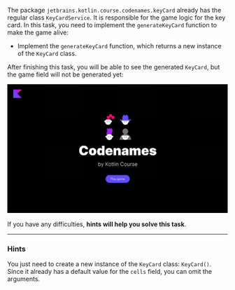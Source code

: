 The package `jetbrains.kotlin.course.codenames.keyCard` already has the regular class `KeyCardService`.
It is responsible for the game logic for the key card. 
In this task, you need to implement the `generateKeyCard` function to make the game alive:

- Implement the `generateKeyCard` function, which returns a new instance of the `KeyCard` class.


After finishing this task, you will be able to see the generated `KeyCard`, but the game field will not be generated yet:

![The current state of the game](../../utils/src/main/resources/images/states/codenames/state1.gif)

If you have any difficulties, **hints will help you solve this task**.

----

### Hints

<div class="hint" title="New instance of a class creation">

You just need to create a new instance of the `KeyCard` class: `KeyCard()`. 
Since it already has a default value for the `cells` field, 
you can omit the arguments.
</div>
